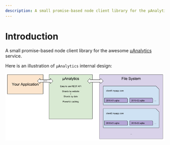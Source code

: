 ```yaml
---
description: A small promise-based node client library for the µAnalytics service
---
```


# Introduction

A small promise-based node client library for the awesome [µAnalytics](https://github.com/GitbookIO/micro-analytics) service.

Here is an illustration of `µAnalytics` internal design:

![Internal design](.gitbook/assets/schema.png)

